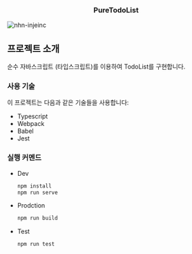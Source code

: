 <!-- 프로젝트 로고 -->
<br />
<div align="center">
  <h3 align="center">PureTodoList</h3>
</div>
<!-- 프로젝트 소개 -->

![nhn-injeinc](https://github.com/joseph0926/pure-todo-list/assets/100750188/9e2aeea7-4e5a-428b-b9ee-7e5acd81c957)

## 프로젝트 소개

순수 자바스크립트 (타입스크립트)를 이용하여 TodoList를 구현합니다.

### 사용 기술

이 프로젝트는 다음과 같은 기술들을 사용합니다:

- Typescript
- Webpack
- Babel
- Jest

### 실행 커멘드

- Dev
  ```sh
  npm install
  npm run serve
  ```
- Prodction
  ```sh
  npm run build
  ```
- Test
  ```sh
  npm run test
  ```

